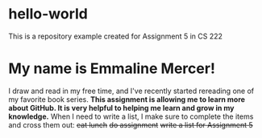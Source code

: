 # hello-world
This is a repository example created for Assignment 5 in CS 222
# My name is Emmaline Mercer! 
I draw and read in my free time, and I've recently started rereading one of my favorite book series. 
**This assignment is allowing me to learn more about GitHub. It is very helpful to helping me learn and grow in my knowledge.**
When I need to write a list, I make sure to complete the items and cross them out:
~~eat lunch~~
~~do assignment~~
~~write a list for Assignment 5~~
